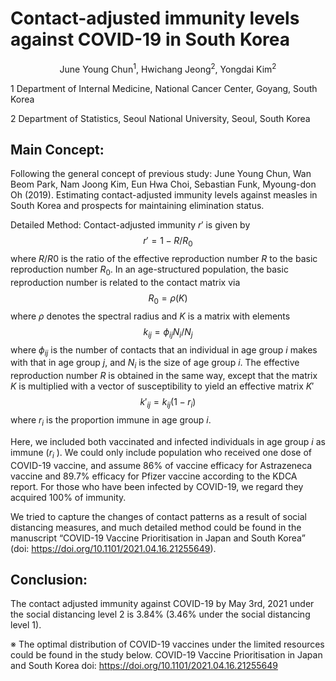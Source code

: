 
# Contact-adjusted immunity levels against COVID-19 in South Korea

$$
\text{June Young Chun}^{1}\text{, Hwichang Jeong}^{2}\text{, Yongdai Kim}^{2}
$$

1 Department of Internal Medicine, National Cancer Center, Goyang, South Korea

2 Department of Statistics, Seoul National University, Seoul, South Korea

## Main Concept: 
Following the general concept of previous study:
June Young Chun, Wan Beom Park, Nam Joong Kim, Eun Hwa Choi, Sebastian Funk, Myoung-don Oh (2019). Estimating contact-adjusted immunity levels against measles in South Korea and prospects for maintaining elimination status.

Detailed Method:
Contact-adjusted immunity $r'$ is given by
$$r'=1−R/R_{0}$$
where $R/R0$ is the ratio of the effective reproduction number $R$ to the basic reproduction number $R_{0}$.
In an age-structured population, the basic reproduction number is related to the contact matrix via
$$
R_{0}=\rho(K)
$$
where $\rho$ denotes the spectral radius and $K$ is a matrix with elements
$$
k_{ij}=ϕ_{ij}N_{i}/N_{j}
$$
where $ϕ_{ij}$ is the number of contacts that an individual in age group $i$ makes with that in age group $j$, and $N_{i}$ is the size of age group $i$. The effective reproduction number $R$ is obtained in the same way, except that the matrix $K$ is multiplied with a vector of susceptibility to yield an effective matrix $K'$
$$
k'_{ij}=k_{ij}(1−r_{i})
$$
where $r_{i}$ is the proportion immune in age group $i$.

Here, we included both vaccinated and infected individuals in age group $i$ as immune ($r_{i}$ ). We could only include population who received one dose of COVID-19 vaccine, and assume 86% of vaccine efficacy for Astrazeneca vaccine and 89.7% efficacy for Pfizer vaccine according to the KDCA report. For those who have been infected by COVID-19, we regard they acquired 100% of immunity. 

We tried to capture the changes of contact patterns as a result of social distancing measures, and much detailed method could be found in the manuscript “COVID-19 Vaccine Prioritisation in Japan and South Korea” (doi: https://doi.org/10.1101/2021.04.16.21255649). 

## Conclusion:
The contact adjusted immunity against COVID-19 by May 3rd, 2021 under the social distancing level 2 is 3.84% (3.46% under the social distancing level 1). 

※ The optimal distribution of COVID-19 vaccines under the limited resources could be found in the study below. 
COVID-19 Vaccine Prioritisation in Japan and South Korea
doi: https://doi.org/10.1101/2021.04.16.21255649



